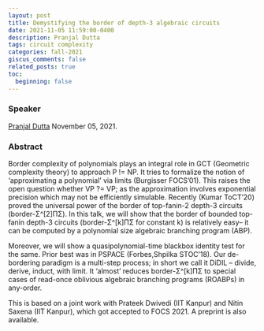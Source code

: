 ```yaml
---
layout: post
title: Demystifying the border of depth-3 algebraic circuits 
date: 2021-11-05 11:59:00-0400
description: Pranjal Dutta
tags: circuit complexity
categories: fall-2021
giscus_comments: false
related_posts: true
toc:
  beginning: false
---
```


### Speaker 

[Pranjal Dutta](https://sites.google.com/view/pduttashomepage)
November 05, 2021. 


### Abstract

Border complexity of polynomials plays an integral role in GCT (Geometric complexity theory) to approach P != NP. It tries to formalize the notion of ‘approximating a polynomial’ via limits (Burgisser FOCS’01). This raises the open question whether VP ?= VP; as the approximation involves exponential precision which may not be efficiently simulable. Recently (Kumar ToCT’20) proved the universal power of the border of top-fanin-2 depth-3 circuits (border-Σ^[2]ΠΣ). In this talk, we will show that the border of bounded top-fanin depth-3 circuits (border-Σ^[k]ΠΣ for constant k) is relatively easy– it can be computed by a polynomial size algebraic branching program (ABP). 

Moreover, we will show a quasipolynomial-time blackbox identity test for the same. Prior best was in PSPACE (Forbes,Shpilka STOC’18). Our de-bordering paradigm is a multi-step process; in short we call it DiDIL – divide, derive, induct, with limit. It ‘almost’ reduces border-Σ^[k]ΠΣ to special cases of read-once oblivious algebraic branching programs (ROABPs) in any-order. 

This is based on a joint work with Prateek Dwivedi (IIT Kanpur) and Nitin Saxena (IIT Kanpur), which got accepted to FOCS 2021. A preprint is also available.
